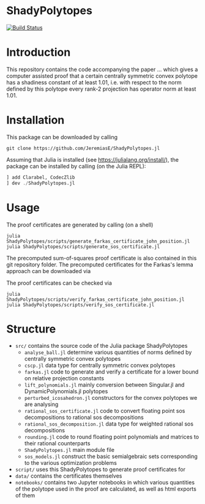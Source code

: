 # ShadyPolytopes

[![Build Status](https://github.com/JeremiasE/ShadyPolytopes.jl/actions/workflows/ci.yml/badge.svg?branch=main)](https://github.com/JeremiasE/ShadyPolytopes.jl/actions/workflows/ci.yml?query=branch%3Amain)

# Introduction

This repository contains the code accompanying the paper ...
which gives a computer assisted proof that a certain
centrally symmetric convex polytope has a shadiness constant of at least 1.01,
i.e. with respect to the norm defined by this polytope every rank-2 projection has operator norm
at least 1.01. 

# Installation 

This package can be downloaded by calling 

``` shell
git clone https://github.com/JeremiasE/ShadyPolytopes.jl
```


Assuming that Julia is installed (see https://julialang.org/install/), the package can be installed by calling (on the Julia REPL):

``` julia
] add Clarabel, CodecZlib
] dev ./ShadyPolytopes.jl
```

# Usage

The proof certificates are generated by calling (on a shell)

``` shell
julia ShadyPolytopes/scripts/generate_farkas_certificate_john_position.jl
julia ShadyPolytopes/scripts/generate_sos_certificate.jl
```

The precomputed sum-of-squares proof certificate is also contained
in this git repository folder.
The precomputed certificates for the Farkas's lemma approach 
can be downloaded via 

The proof certificates can be checked via

``` shell
julia ShadyPolytopes/scripts/verify_farkas_certificate_john_position.jl
julia ShadyPolytopes/scripts/verify_sos_certificate.jl
```


# Structure 

  * `src/` contains the source code of the Julia package ShadyPolytopes
    * `analyse_ball.jl` determine various quantities of norms defined by centrally symmetric convex polytopes
    * `cscp.jl` data type for centrally symmetric convex polytopes
    * `farkas.jl` code to generate and verify a certificate for a lower bound on relative projection constants 
    * `lift_polynomials.jl` mainly conversion between Singular.jl and DynamicPolynomials.jl polytopes
    * `perturbed_icosahedron.jl` constructors for the convex polytopes we are analysing
    * `rational_sos_certificate.jl` code to convert floating point sos decompositions to rational sos decompositions
    * `rational_sos_decomposition.jl` data type for weighted rational sos decompositions
    * `rounding.jl` code to round floating point polynomials and matrices to their rational counterparts
    * `ShadyPolytopes.jl` main module file
    * `sos_models.jl` construct the basic semialgebraic sets corresponding to the various optimization problems 
  * `script/` uses this ShadyPolytopes to generate proof certificates for 
  * `data/` contains the certificates themselves
  * `notebooks/` contains two Jupyter notebooks in which various
    quantities of the polytope used in the proof are calculated, as well as html exports of them

